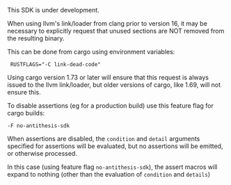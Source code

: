 This SDK is under development.

When using llvm's link/loader from clang prior to version 16, it may be necessary to explicitly request 
that unused sections are NOT removed from the resulting binary.  

This can be done from cargo using environment variables:

     RUSTFLAGS="-C link-dead-code" 

Using cargo version 1.73 or later will ensure that this request is always issued to the llvm
link/loader, but older versions of cargo, like 1.69, will not ensure this.


To disable assertions (eg for a production build) use this feature flag for cargo builds:

    -F no-antithesis-sdk

When assertions are disabled, the `condition` and `detail` arguments specified
for assertions will be evaluated, but no assertions will be emitted, or otherwise processed.  

In this case (using feature flag `no-antithesis-sdk`), the assert macros will expand to 
nothing (other than the evaluation of `condition` and `details`)
